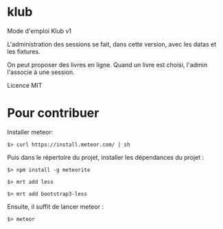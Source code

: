 klub
====
Mode d'emploi Klub v1

L'administration des sessions se fait, dans cette version, avec les datas et les fixtures.

On peut proposer des livres en ligne. Quand un livre est choisi, l'admin l'associe à une session.

Licence MIT

Pour contribuer
====

Installer meteor:

`$> curl https://install.meteor.com/ | sh`

Puis dans le répertoire du projet, installer les dépendances du projet :

`$> npm install -g meteorite`

`$> mrt add less`

`$> mrt add bootstrap3-less`

Ensuite, il suffit de lancer meteor :

`$> meteor`